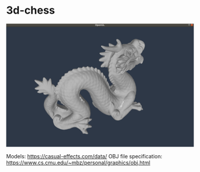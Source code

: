 # 3d-chess

![Stanford Dragon](images/stanford-dragon.png)

Models: https://casual-effects.com/data/
OBJ file specification: https://www.cs.cmu.edu/~mbz/personal/graphics/obj.html
